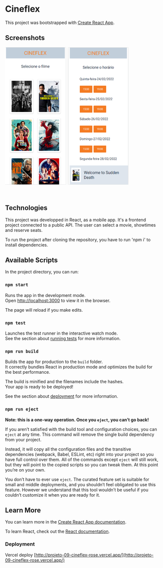 # Cineflex

This project was bootstrapped with [Create React App](https://github.com/facebook/create-react-app).

## Screenshots

<p >
<img width=200 height = 450 src='assets/screenshot_cineflex.png' />
<img width =200 height = 450 src='assets/screenshot_cineflex_shotimes.png' />
</p>

<p>
<img/>
<img/>
</p>

## Technologies

This project was developped in React, as a mobile app. It's a frontend project connected to a public API. The user can select a movie, showtimes and reserve seats.

To run the project after cloning the repository, you have to run 'npm i' to install dependencies.

## Available Scripts

In the project directory, you can run:

### `npm start`

Runs the app in the development mode.\
Open [http://localhost:3000](http://localhost:3000) to view it in the browser.

The page will reload if you make edits.

### `npm test`

Launches the test runner in the interactive watch mode.\
See the section about [running tests](https://facebook.github.io/create-react-app/docs/running-tests) for more information.

### `npm run build`

Builds the app for production to the `build` folder.\
It correctly bundles React in production mode and optimizes the build for the best performance.

The build is minified and the filenames include the hashes.\
Your app is ready to be deployed!

See the section about [deployment](https://facebook.github.io/create-react-app/docs/deployment) for more information.

### `npm run eject`

**Note: this is a one-way operation. Once you `eject`, you can’t go back!**

If you aren’t satisfied with the build tool and configuration choices, you can `eject` at any time. This command will remove the single build dependency from your project.

Instead, it will copy all the configuration files and the transitive dependencies (webpack, Babel, ESLint, etc) right into your project so you have full control over them. All of the commands except `eject` will still work, but they will point to the copied scripts so you can tweak them. At this point you’re on your own.

You don’t have to ever use `eject`. The curated feature set is suitable for small and middle deployments, and you shouldn’t feel obligated to use this feature. However we understand that this tool wouldn’t be useful if you couldn’t customize it when you are ready for it.

## Learn More

You can learn more in the [Create React App documentation](https://facebook.github.io/create-react-app/docs/getting-started).

To learn React, check out the [React documentation](https://reactjs.org/).

### Deployment

Vercel deploy [http://projeto-09-cineflex-rose.vercel.app/](http://projeto-09-cineflex-rose.vercel.app/)


